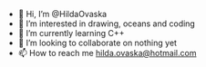 - 👋 Hi, I’m @HildaOvaska
- 👀 I’m interested in drawing, oceans and coding
- 🌱 I’m currently learning C++
- 💞️ I’m looking to collaborate on nothing yet
- 📫 How to reach me hilda.ovaska@hotmail.com

<!---
HildaOvaska/HildaOvaska is a ✨ special ✨ repository because its `README.md` (this file) appears on your GitHub profile.
You can click the Preview link to take a look at your changes.
--->
